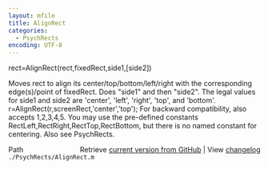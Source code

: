 ```yaml
---
layout: mfile
title: AlignRect
categories:
  - PsychRects
encoding: UTF-8
---
```


rect=AlignRect\(rect,fixedRect,side1,\[side2\]\)

Moves rect to align its center/top/bottom/left/right with the
corresponding edge\(s\)/point of fixedRect. Does "side1" and then "side2".
The legal values for side1 and side2 are 'center', 'left', 'right',
'top', and 'bottom'.
     r=AlignRect\(r,screenRect,'center','top'\);
For backward compatibility, also accepts 1,2,3,4,5. You may use the
pre-defined constants RectLeft,RectRight,RectTop,RectBottom, but there is
no named constant for centering.
Also see PsychRects.


<div class="code_header" style="text-align:right;">
  <span style="float:left;">Path&nbsp;&nbsp;</span> <span class="counter">Retrieve <a href=
  "https://raw.github.com/Psychtoolbox-3/Psychtoolbox-3/beta/./PsychRects/AlignRect.m">current version from GitHub</a> | View <a href=
  "https://github.com/Psychtoolbox-3/Psychtoolbox-3/commits/beta/./PsychRects/AlignRect.m">changelog</a></span>
</div>
<div class="code">
  <code>./PsychRects/AlignRect.m</code>
</div>
